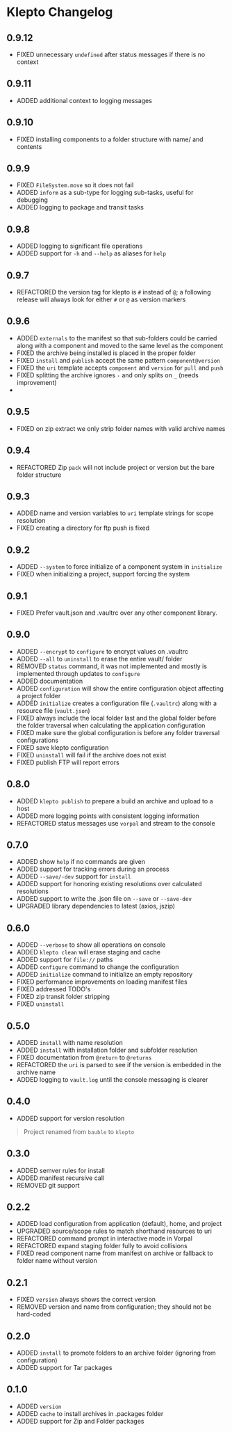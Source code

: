 # Klepto Changelog

## 0.9.12

- FIXED unnecessary `undefined` after status messages if there is no context

## 0.9.11

- ADDED additional context to logging messages

## 0.9.10

- FIXED installing components to a folder structure with name/ and contents

## 0.9.9

- FIXED `FileSystem.move` so it does not fail
- ADDED `inform` as a sub-type for logging sub-tasks, useful for debugging
- ADDED logging to package and transit tasks

## 0.9.8

- ADDED logging to significant file operations
- ADDED support for `-h` and `--help` as aliases for `help`

## 0.9.7

- REFACTORED the version tag for klepto is `#` instead of `@`; a following release will always look for either `#` or `@` as version markers

## 0.9.6

- ADDED `externals` to the manifest so that sub-folders could be carried along with a component and moved to the same level as the component
- FIXED the archive being installed is placed in the proper folder
- FIXED `install` and `publish` accept the same pattern `component@version`
- FIXED the `uri` template accepts `component` and `version` for `pull` and `push`
- FIXED splitting the archive ignores `-` and only splits on `_` (needs improvement)
-

## 0.9.5

- FIXED on zip extract we only strip folder names with valid archive names

## 0.9.4

- REFACTORED Zip `pack` will not include project or version but the bare folder structure

## 0.9.3

- ADDED name and version variables to `uri` template strings for scope resolution
- FIXED creating a directory for ftp push is fixed

## 0.9.2

- ADDED `--system` to force initialize of a component system in `initialize`
- FIXED when initializing a project, support forcing the system

## 0.9.1

- FIXED Prefer vault.json and .vaultrc over any other component library.

## 0.9.0

- ADDED `--encrypt` to `configure` to encrypt values on .vaultrc
- ADDED `--all` to `uninstall` to erase the entire vault/ folder
- REMOVED `status` command, it was not implemented and mostly is implemented through updates to `configure`
- ADDED documentation
- ADDED `configuration` will show the entire configuration object affecting a project folder
- ADDED `initialize` creates a configuration file (`.vaultrc`) along with a resource file (`vault.json`)
- FIXED always include the local folder last and the global folder before the folder traversal when calculating the application configuration
- FIXED make sure the global configuration is before any folder traversal configurations
- FIXED save klepto configuration
- FIXED `uninstall` will fail if the archive does not exist
- FIXED publish FTP will report errors

## 0.8.0

- ADDED `klepto publish` to prepare a build an archive and upload to a host
- ADDED more logging points with consistent logging information
- REFACTORED status messages use `vorpal` and stream to the console

## 0.7.0

- ADDED show `help` if no commands are given
- ADDED support for tracking errors during an process
- ADDED `--save/-dev` support for `install`
- ADDED support for honoring existing resolutions over calculated resolutions
- ADDED support to write the <vault>.json file on `--save` or `--save-dev`
- UPGRADED library dependencies to latest (axios, jszip)

## 0.6.0

- ADDED `--verbose` to show all operations on console
- ADDED `klepto clean` will erase staging and cache
- ADDED support for `file://` paths
- ADDED `configure` command to change the configuration
- ADDED `initialize` command to initialize an empty repository
- FIXED performance improvements on loading manifest files
- FIXED addressed TODO's
- FIXED zip transit folder stripping
- FIXED `uninstall`

## 0.5.0

- ADDED `install` with name resolution
- ADDED `install` with installation folder and subfolder resolution
- FIXED documentation from `@return` to `@returns`
- REFACTORED the `uri` is parsed to see if the version is embedded in the archive name
- ADDED logging to `vault.log` until the console messaging is clearer

## 0.4.0

- ADDED support for version resolution

> Project renamed from `bauble` to `klepto`

## 0.3.0

- ADDED semver rules for install
- ADDED manifest recursive call
- REMOVED git support

## 0.2.2

- ADDED load configuration from application (default), home, and project
- UPGRADED source/scope rules to match shorthand resources to uri
- REFACTORED command prompt in interactive mode in Vorpal
- REFACTORED expand staging folder fully to avoid collisions
- FIXED read component name from manifest on archive or fallback to folder name without version

## 0.2.1

- FIXED `version` always shows the correct version
- REMOVED version and name from configuration; they should not be hard-coded

## 0.2.0

- ADDED `install` to promote folders to an archive folder (ignoring from configuration)
- ADDED support for Tar packages

## 0.1.0

- ADDED `version`
- ADDED `cache` to install archives in .packages folder
- ADDED support for Zip and Folder packages
